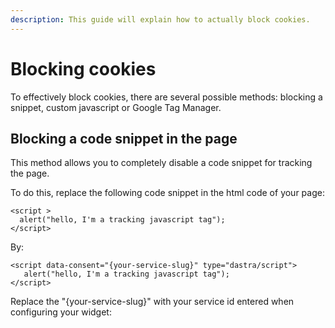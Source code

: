 ```yaml
---
description: This guide will explain how to actually block cookies.
---
```


# Blocking cookies

To effectively block cookies, there are several possible methods: blocking a snippet, custom javascript or Google Tag Manager.

## Blocking a code snippet in the page

This method allows you to completely disable a code snippet for tracking the page.&#x20;

To do this, replace the following code snippet in the html code of your page:

```ssml
<script >
  alert("hello, I'm a tracking javascript tag");
</script>
```

By:

```ssml
<script data-consent="{your-service-slug}" type="dastra/script">
   alert("hello, I'm a tracking javascript tag");
</script>
```

Replace the "{your-service-slug}" with your service id entered when configuring your widget:

